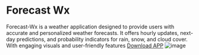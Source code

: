  # Forecast Wx 
Forecast-Wx is a weather application designed to provide users with accurate and personalized weather forecasts. It offers hourly updates, next-day predictions, and probability indicators for rain, snow, and cloud cover. With engaging visuals and user-friendly features <a href="https://play.google.com/store/apps/details?id=com.forecastswx&hl=bn&gl=US" target="blank">Download APP</a>
![image](https://github.com/Tariq-Monowar/Forecast-wx-React-native/assets/101199109/26e36b48-09ea-4ca3-8b69-318885a82b14)
